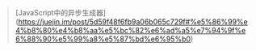 > [JavaScript中的异步生成器] (https://juejin.im/post/5d59f48f6fb9a06b065c729f#%e5%86%99%e4%b8%80%e4%b8%aa%e5%bc%82%e6%ad%a5%e7%94%9f%e6%88%90%e5%99%a8%e5%87%bd%e6%95%b0)